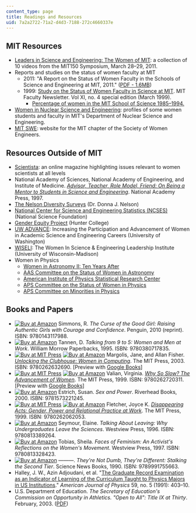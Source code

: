```yaml
---
content_type: page
title: Readings and Resources
uid: 7a2a2722-71a2-d4d3-7188-272c4660337e
---
```


MIT Resources
-------------

*   [Leaders in Science and Engineering: The Women of MIT](http://mit150.mit.edu/symposia/leaders-science-engineering.html): a collection of 10 videos from the MIT150 Symposium, March 28–29, 2011.
*   Reports and studies on the status of women faculty at MIT
    *   2011: "A Report on the Status of Women Faculty in the Schools of Science and Engineering at MIT, 2011." ([PDF - 1.6MB](https://facultygovernance.mit.edu/sites/default/files/reports/2011-03_Status_Women_Faculty-SoE_and_SoS.pdf))
    *   1999: [Study on the Status of Women Faculty in Science at MIT](http://web.mit.edu/fnl/women/women.html). MIT Faculty Newsletter. Vol XI, no. 4 special edition (March 1999).
        *   [Percentage of women in the MIT School of Science 1985–1994.](http://web.mit.edu/fnl/women/career.htm)
*   [Women in Nuclear Science and Engineering](http://web.mit.edu/nse/news/spotlights/women.html): profiles of some women students and faculty in MIT's Department of Nuclear Science and Engineering.
*   [MIT SWE](http://swe.mit.edu/): website for the MIT chapter of the Society of Women Engineers.

Resources Outside of MIT
------------------------

*   [Scientista](http://www.scientistafoundation.com/): an online magazine highlighting issues relevant to women scientists at all levels
*   National Academy of Sciences, National Academy of Engineering, and Institute of Medicine. [_Advisor, Teacher, Role Model, Friend: On Being a Mentor to Students in Science and Engineering_](http://www.nap.edu/openbook.php?record_id=5789&page=1). National Academy Press, 1997.
*   [The Nelson Diversity Surveys](http://drdonnajnelson.oucreate.com//diversity/top50.html) (Dr. Donna J. Nelson)
*   [National Center for Science and Engineering Statistics (NCSES)](http://www.nsf.gov/statistics/) (National Science Foundation)
*   [Gender Equity Project](http://www.hunter.cuny.edu/genderequity/) (Hunter College)
*   [UW ADVANCE](http://www.engr.washington.edu/advance): Increasing the Participation and Advancement of Women in Academic Science and Engineering Careers (University of Washington)
*   [WISELI](https://wiseli.wisc.edu/): The Women In Science & Engineering Leadership Institute (University of Wisconsin-Madison)
*   Women in Physics
    *   [Women in Astronomy II: Ten Years After](https://aas.org/comms/cswa/WIA2003)
    *   [AAS Committee on the Status of Women in Astronomy](https://cswa.aas.org/)
    *   [American Institute of Physics Statistical Research Center](http://www.aip.org/statistics/)
    *   [APS Committee on the Status of Women in Physics](http://www.aps.org/programs/women/index.cfm)
    *   [APS Committee on Minorities in Physics](http://www.aps.org/programs/minorities/index.cfm)

Books and Papers
----------------

*   [![Buy at Amazon](/images/a_logo_17.gif)](http://www.amazon.com/exec/obidos/ASIN/014311798X/ref=nosim/mitopencourse-20) Simmons, R. _The Curse of the Good Girl: Raising Authentic Girls with Courage and Confidence_. Penguin, 2010 (reprint). ISBN: 9780143117988.
*   [![Buy at Amazon](/images/a_logo_17.gif)](http://www.amazon.com/exec/obidos/ASIN/0380717832/ref=nosim/mitopencourse-20) Tannen, D. _Talking from 9 to 5: Women and Men at Work_. William Morrow Paperbacks, 1995. ISBN: 9780380717835.
*   [![Buy at MIT Press](/images/mp_logo.gif)](https://mitpress.mit.edu/9780262632690) [![Buy at Amazon](/images/a_logo_17.gif)](http://www.amazon.com/exec/obidos/ASIN/0262632691/ref=nosim/mitopencourse-20) Margolis, Jane, and Allan Fisher. [_Unlocking the Clubhouse: Women in Computing_](https://mitpress.mit.edu/9780262632690). The MIT Press, 2003. ISBN: 9780262632690. \[Preview with [Google Books](http://books.google.com/books?id=StwGQw45YoEC&pg=PAfrontcover#v=onepage)\]
*   [![Buy at MIT Press](/images/mp_logo.gif)](https://mitpress.mit.edu/9780262720311) [![Buy at Amazon](/images/a_logo_17.gif)](http://www.amazon.com/exec/obidos/ASIN/0262720310/ref=nosim/mitopencourse-20) Valian, Virginia. [_Why So Slow? The Advancement of Women_](https://mitpress.mit.edu/9780262720311). The MIT Press, 1999. ISBN: 9780262720311. \[Preview with [Google Books](http://books.google.com/books?id=qikWHO0JecAC&pg=PAfrontcover#v=onepage)\]
*   [![Buy at Amazon](/images/a_logo_17.gif)](http://www.amazon.com/exec/obidos/ASIN/1573221244/ref=nosim/mitopencourse-20) Estrich, Susan. _Sex and Power_. Riverhead Books, 2000. ISBN: 9781573221245.
*   [![Buy at MIT Press](/images/mp_logo.gif)](https://mitpress.mit.edu/9780262062053) [![Buy at Amazon](/images/a_logo_17.gif)](http://www.amazon.com/exec/obidos/ASIN/0262062054/ref=nosim/mitopencourse-20) Fletcher, Joyce K. [_Disappearing Acts: Gender, Power and Relational Practice at Work_](https://mitpress.mit.edu/9780262062053). The MIT Press, 1999. ISBN: 9780262062053.
*   [![Buy at Amazon](/images/a_logo_17.gif)](http://www.amazon.com/exec/obidos/ASIN/0813389267/ref=nosim/mitopencourse-20) Seymour, Elaine. _Talking About Leaving: Why Undergraduates Leave the Sciences_. Westview Press, 1996. ISBN: 9780813389264.
*   [![Buy at Amazon](/images/a_logo_17.gif)](http://www.amazon.com/exec/obidos/ASIN/081332842X/ref=nosim/mitopencourse-20) Tobias, Sheila. _Faces of Feminism: An Activist's Reflections on the Women's Movement_. Westview Press, 1997. ISBN: 9780813328423.
*   [![Buy at Amazon](/images/a_logo_17.gif)](http://www.amazon.com/exec/obidos/ASIN/0963350404/ref=nosim/mitopencourse-20) ———. _They're Not Dumb, They're Different: Stalking the Second Tier_. Science News Books, 1990. ISBN: 9789991755663.
*   Halley, J. W., Azin Adjoudani, et al. "[The Graduate Record Examination as an Indicator of Learning of the Curriculum Taught to Physics Majors in US Institutions](http://dx.doi.org/10.1119/1.16517)." _American Journal of Physics_ 59, no. 5 (1991): 403–10.
*   U.S. Department of Education. _The Secretary of Education's Commission on Opportunity in Athletics. "Open to All": Title IX at Thirty_. February, 2003. ([PDF](/resources/res-cd-001-leadership-and-empowerment-resources-from-graduate-women-at-mit-gwamit-spring-2012/readings-and-resources/MITRES_CD_001S12_title9rep.pdf))
